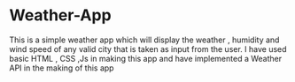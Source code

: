 # Weather-App
This is a simple weather app which will display the weather , humidity and wind speed of any valid city that is taken as input from the user. I have used basic HTML , CSS ,Js in making this app and have implemented a Weather API in the making of this app
